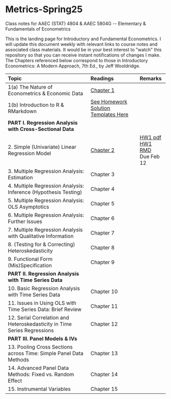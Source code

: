 # Metrics-Spring25
Class notes for AAEC (STAT) 4804 & AAEC 5804G -- Elementary & Fundamentals of Econometrics 

This is the landing page for Introductory and Fundamental Econometrics. I will update this document weekly with relevant links to course notes and associated class materials. It would be in your best interest to "watch" this repository so that you can receive instant notifications of changes I make. The Chapters referenced below correspond to those in Introductory Econometrics: A Modern Approach, 7th Ed., by Jeff Wooldridge.


| Topic                                	                        |  Readings                            	                        | Remarks                                                       |
|:--------------------------------------------------------------|:--------------------------------------------------------------|:--------------------------------------------------------------|
|1(a) The Nature of Econometrics & Economic Data|        [Chapter 1](Lecture/L1/L1_Intro.pdf)| 
|1(b) Introduction to R & RMarkdown| [See Homework Solution Templates Here](Homework/HW_Template)
|**PART I. Regression Analysis with Cross-Sectional Data**| |
|2. Simple (Univariate) Linear Regression Model |[Chapter 2](Lecture/L2/L2_Simple_Regression.pdf)|  [HW1 pdf](Homework/HW1-Empty.pdf) <br> [HW1 RMD](Homework/HW1-Empty.rmd) <br> Due Feb 12
|3. Multiple Regression Analysis: Estimation | Chapter 3|
|4. Multiple Regression Analysis: Inference (Hypothesis Testing) | Chapter 4|
|5. Multiple Regression Analysis: OLS Asymptotics | Chapter 5|
|6. Multiple Regression Analysis: Further Issues |  Chapter 6|
|7. Multiple Regression Analysis with Qualitative Information | Chapter 7|
|8. (Testing for & Correcting) Heteroskedasticity | Chapter 8|
|9. Functional Form (Mis)Specification | Chapter 9|
|**PART II. Regression Analysis with Time Series Data**| |
|10. Basic Regression Analysis with Time Series Data|  Chapter 10|
|11. Issues in Using OLS with Time Series Data: Brief Review |  Chapter 11|
|12. Serial Correlation and Heteroskedasticity in Time Series Regressions | Chapter 12|
|**PART III. Panel Models & IVs**|
|13. Pooling Cross Sections across Time: Simple Panel Data Methods | Chapter 13|
|14. Advanced Panel Data Methods: Fixed vs. Random Effect | Chapter 14|
|15. Instrumental Variables | Chapter 15|                                                               |                                                                   |
